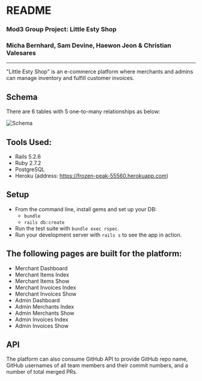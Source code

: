 # README

### Mod3 Group Project: Little Esty Shop
### Micha Bernhard, Sam Devine, Haewon Jeon & Christian Valesares
---

"Little Esty Shop" is an e-commerce platform where merchants and admins can manage inventory and fulfill customer invoices.

## Schema

There are 6 tables with 5 one-to-many relationships as below:

![Schema](./wireframes/schema_little_esty_shop.png)

## Tools Used:
- Rails 5.2.6
- Ruby 2.7.2
- PostgreSQL
- Heroku (address: https://frozen-peak-55560.herokuapp.com)

## Setup

* From the command line, install gems and set up your DB:
    * `bundle`
    * `rails db:create`
* Run the test suite with `bundle exec rspec`.
* Run your development server with `rails s` to see the app in action.

## The following pages are built for the platform:
- Merchant Dashboard
- Merchant Items Index
- Merchant Items Show
- Merchant Invoices Index
- Merchant Invoices Show
- Admin Dashboard
- Admin Merchants Index
- Admin Merchants Show
- Admin Invoices Index
- Admin Invoices Show

## API

The platform can also consume GitHub API to provide GitHub repo name, GitHub usernames of all team members and their commit numbers, and a number of total merged PRs.
